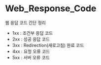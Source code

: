 # Web_Response_Code
웹 응답 코드 간단 정리


- 1xx : 조건부 응답 코드
- 2xx : 성공 응답 코드
- 3xx : Redirection(새로고침) 완료 코드
- 4xx : 요청 오류 코드
- 5xx : 서버 오류 코드
